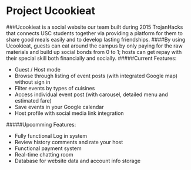 # Project Ucookieat
###Ucookieat is a social website our team built during 2015 TrojanHacks that connects USC students together via providing a platform for them to share good meals easily and to develop lasting friendships.
####By using Ucookieat, guests can eat around the campus by only paying for the raw materials and build up social bonds from 0 to 1; hosts can get repay with their special skill both financially and socially. 
#####Current Features:
- Guest / Host mode
- Browse through listing of event posts (with integrated Google map) without sign in 
- Filter events by types of cuisines
- Access individual event post (with carousel, detailed menu and estimated fare)
- Save events in your Google calendar
- Host profile with social media link integration

#####Upcomming Features:
- Fully functional Log in system
- Review history comments and rate your host
- Functional payment system
- Real-time chatting room
- Database for website data and account info storage
